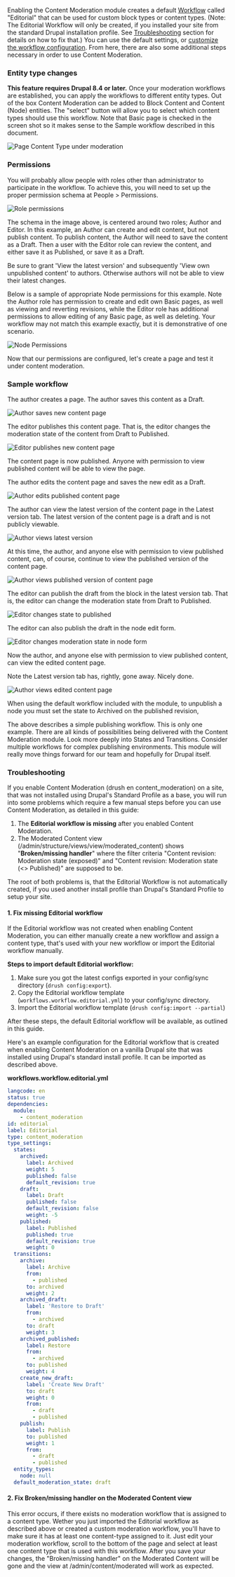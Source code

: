 Enabling the Content Moderation module creates a default [Workflow](http://www.drupal.org/docs/8/core/modules/workflows/overview) called "Editorial" that can be used for custom block types or content types. (Note: The Editorial Workflow will only be created, if you installed your site from the standard Drupal installation profile. See [Troubleshooting](#s-troubleshooting) section for details on how to fix that.) You can use the default settings, or [customize the workflow configuration](https://www.drupal.org/docs/8/core/modules/workflows/overview). From here, there are also some additional steps necessary in order to use Content Moderation.

### Entity type changes

**This feature requires Drupal 8.4 or later.** Once your moderation workflows are established, you can apply the workflows to different entity types. Out of the box Content Moderation can be added to Block Content and Content (Node) entities. The "select" button will allow you to select which content types should use this workflow. Note that Basic page is checked in the screen shot so it makes sense to the Sample workflow described in this document.

![Page Content Type under moderation](https://www.drupal.org/files/page-under-moderation.png)

### Permissions

You will probably allow people with roles other than administrator to participate in the workflow. To achieve this, you will need to set up the proper permission schema at People > Permissions. 

![Role permissions](https://www.drupal.org/files/role-permissions.png)

The schema in the image above, is centered around two roles; Author and Editor. In this example, an Author can create and edit content, but not publish content. To publish content, the Author will need to save the content as a Draft. Then a user with the Editor role can review the content, and either save it as Published, or save it as a Draft.

Be sure to grant 'View the latest version' and subsequently 'View own unpublished content' to authors. Otherwise authors will not be able to view their latest changes.

Below is a sample of appropriate Node permissions for this example. Note the Author role has permission to create and edit own Basic pages, as well as viewing and reverting revisions, while the Editor role has additional permissions to allow editing of any Basic page, as well as deleting. Your workflow may not match this example exactly, but it is demonstrative of one scenario.

![Node Permissions](https://www.drupal.org/files/node-permissions.png)

Now that our permissions are configured, let's create a page and test it under content moderation.

### Sample workflow

The author creates a page. The author saves this content as a Draft.

![Author saves new content page](https://www.drupal.org/files/author-new-content-draft.png)

The editor publishes this content page. That is, the editor changes the moderation state of the content from Draft to Published.

![Editor publishes new content page](https://www.drupal.org/files/editor-publishes-A.png)

The content page is now published. Anyone with permission to view published content will be able to view the page.

The author edits the content page and saves the new edit as a Draft.

![Author edits published content page](https://www.drupal.org/files/author-edits-to-B-draft.png)

The author can view the latest version of the content page in the Latest version tab. The latest version of the content page is a draft and is not publicly viewable.

![Author views latest version](https://www.drupal.org/files/author-views-latest-version.png)

At this time, the author, and anyone else with permission to view published content, can, of course, continue to view the published version of the content page.

![Author views published version of content page](https://www.drupal.org/files/author-views-published-content.png)  

The editor can publish the draft from the block in the latest version tab. That is, the editor can change the moderation state from Draft to Published.  

![Editor changes state to published](https://www.drupal.org/files/editor-changes-state-to-published.png)

The editor can also publish the draft in the node edit form.

![Editor changes moderation state in node form](https://www.drupal.org/files/editor-changes-moderation-state-in-node-form.png)

Now the author, and anyone else with permission to view published content, can view the edited content page.

Note the Latest version tab has, rightly, gone away. Nicely done.

![Author views edited content page](https://www.drupal.org/files/author-views-edited-content-page.png)

When using the default workflow included with the module, to unpublish a node you must set the state to Archived on the published revision, 

The above describes a simple publishing workflow. This is only one example. There are all kinds of possibilities being delivered with the Content Moderation module. Look more deeply into States and Transitions. Consider multiple workflows for complex publishing environments. This module will really move things forward for our team and hopefully for Drupal itself. 

### Troubleshooting

If you enable Content Moderation (drush en content\_moderation) on a site, that was not installed using Drupal's Standard Profile as a base, you will run into some problems which require a few manual steps before you can use Content Moderation, as detailed in this guide:

1. The **Editorial workflow is missing** after you enabled Content Moderation.
2. The Moderated Content view (/admin/structure/views/view/moderated\_content) shows "**Broken/missing handler**" where the filter criteria "Content revision: Moderation state (exposed)" and "Content revision: Moderation state (<> Published)" are supposed to be.

The root of both problems is, that the Editorial Workflow is not automatically created, if you used another install profile than Drupal's Standard Profile to setup your site.

#### 1\. Fix missing Editorial workflow

If the Editorial workflow was not created when enabling Content Moderation, you can either manually create a new workflow and assign a content type, that's used with your new workflow or import the Editorial workflow manually.

**Steps to import default Editorial workflow:**

1. Make sure you got the latest configs exported in your config/sync directory (`drush config:export`).
2. Copy the Editorial workflow template (`workflows.workflow.editorial.yml`) to your config/sync directory.
3. Import the Editorial workflow template (`drush config:import --partial`)

After these steps, the default Editorial workflow will be available, as outlined in this guide.

Here's an example configuration for the Editorial workflow that is created when enabling Content Moderation on a vanilla Drupal site that was installed using Drupal's standard install profile. It can be imported as described above.

**workflows.workflow.editorial.yml**

```yaml
langcode: en
status: true
dependencies:
  module:
    - content_moderation
id: editorial
label: Editorial
type: content_moderation
type_settings:
  states:
    archived:
      label: Archived
      weight: 5
      published: false
      default_revision: true
    draft:
      label: Draft
      published: false
      default_revision: false
      weight: -5
    published:
      label: Published
      published: true
      default_revision: true
      weight: 0
  transitions:
    archive:
      label: Archive
      from:
        - published
      to: archived
      weight: 2
    archived_draft:
      label: 'Restore to Draft'
      from:
        - archived
      to: draft
      weight: 3
    archived_published:
      label: Restore
      from:
        - archived
      to: published
      weight: 4
    create_new_draft:
      label: 'Create New Draft'
      to: draft
      weight: 0
      from:
        - draft
        - published
    publish:
      label: Publish
      to: published
      weight: 1
      from:
        - draft
        - published
  entity_types:
    node: null
  default_moderation_state: draft
```

#### 2\. Fix Broken/missing handler on the Moderated Content view

This error occurs, if there exists no moderation workflow that is assigned to a content type. Wether you just imported the Editorial workflow as described above or created a custom moderation workflow, you'll have to make sure it has at least one content-type assigned to it. Just edit your moderation workflow, scroll to the bottom of the page and select at least one content type that is used with this workflow. After you save your changes, the "Broken/missing handler" on the Moderated Content will be gone and the view at /admin/content/moderated will work as expected.